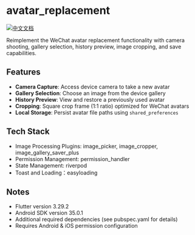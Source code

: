 # avatar_replacement

[![中文文档](https://img.shields.io/badge/文档-中文-blue?style=flat-square)](README_ZH.md)

Reimplement the WeChat avatar replacement functionality with camera shooting, gallery selection, history preview, image cropping, and save capabilities.

## Features
- **Camera Capture**: Access device camera to take a new avatar
- **Gallery Selection**: Choose an image from the device gallery
- **History Preview**: View and restore a previously used avatar
- **Cropping**: Square crop frame (1:1 ratio) optimized for WeChat avatars
- **Local Storage**: Persist avatar file paths using `shared_preferences`

## Tech Stack
- Image Processing Plugins: image_picker, image_cropper, image_gallery_saver_plus
- Permission Management: permission_handler
- State Management: riverpod
- Toast and Loading：easyloading

## Notes  
- Flutter version 3.29.2
- Android SDK version 35.0.1
- Additional required dependencies (see pubspec.yaml for details)
- Requires Android & iOS permission configuration